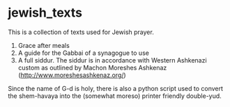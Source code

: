# jewish_texts

This is a collection of texts used for Jewish prayer. 
1. Grace after meals
2. A guide for the Gabbai of a synagogue to use
3. A full siddur. The siddur is in accordance with Western Ashkenazi custom as outlined by Machon Moreshes Ashkenaz (http://www.moreshesashkenaz.org/)

Since the name of G-d is holy, there is also a python script used to convert the shem-havaya into the (somewhat moreso) printer friendly double-yud.
